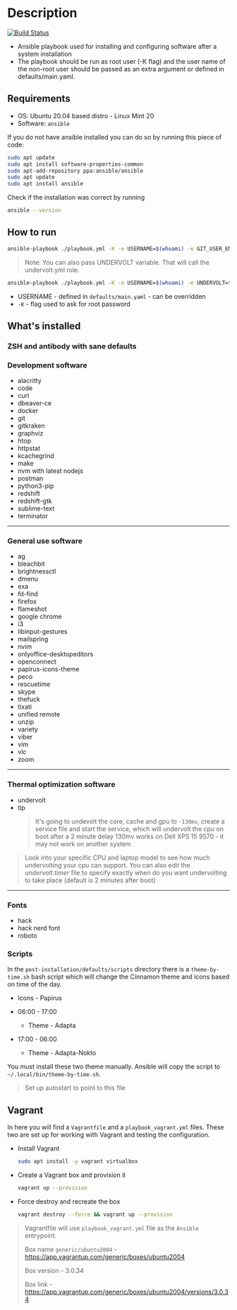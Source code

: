 # Description

[![Build Status](https://travis-ci.com/TerrorSquad/ansible-post-installation.svg?branch=master)](https://travis-ci.com/TerrorSquad/ansible-post-installation)

- Ansible playbook used for installing and configuring software after a system installation
- The playbook should be run as root user (-K flag) and the user name of the non-root user should be passed as an extra argument or defined in defaults/main.yaml.

## Requirements

- OS: Ubuntu 20.04 based distro - Linux Mint 20
- Software: `ansible`

If you do not have ansible installed you can do so by running this piece of code:

```bash
sudo apt update
sudo apt install software-properties-common
sudo apt-add-repository ppa:ansible/ansible
sudo apt update
sudo apt install ansible
```

Check if the installation was correct by running

```bash
ansible --version
```

## How to run

```bash
ansible-playbook ./playbook.yml -K -e USERNAME=$(whoami) -e GIT_USER_EMAIL="your@email.com" -e GIT_USER_NAME="Your Name"
```

> Note: You can also pass UNDERVOLT variable. That will call the undervolt.yml role.

```bash
ansible-playbook ./playbook.yml -K -e USERNAME=$(whoami) -e UNDERVOLT=true
```

- USERNAME - defined in `defaults/main.yaml` - can be overridden
- `-K` - flag used to ask for root password

## What's installed

### ZSH and antibody with sane defaults

### Development software

- alacritty
- code
- curl
- dbeaver-ce
- docker
- git
- gitkraken
- graphviz
- htop
- httpstat
- kcachegrind
- make
- nvm with latest nodejs
- postman
- python3-pip
- redshift
- redshift-gtk
- sublime-text
- terminator

---

### General use software

- ag
- bleachbit
- brightnessctl
- dmenu
- exa
- fd-find
- firefox
- flameshot
- google chrome
- i3
- libinput-gestures
- mailspring
- nvim
- onlyoffice-desktopeditors
- openconnect
- papirus-icons-theme
- peco
- rescuetime
- skype
- thefuck
- tixati
- unified remote
- unzip
- variety
- viber
- vim
- vlc
- zoom

---

### Thermal optimization software

- undervolt
- tlp
  > It's going to undevolt the core, cache and gpu to `-130mv`, create a service file and start the service, which will undervolt the cpu on boot after a 2 minute delay
  > 130mv works on Dell XPS 15 9570 - it may not work on another system

> Look into your specific CPU and laptop model to see how much undervolting your cpu can support. You can also edit the _undervolt.timer_ file to specify exactly when do you want undervolting to take place (default is 2 minutes after boot)

---

### Fonts

- hack
- hack nerd font
- roboto

### Scripts

In the `post-installation/defaults/scripts` directory there is a `theme-by-time.sh` bash script which will change the Cinnamon theme and icons based on time of the day.

- Icons - Papirus

- 06:00 - 17:00
  - Theme - Adapta
- 17:00 - 06:00
  - Theme - Adapta-Nokto

You must install these two theme manually. Ansible will copy the script to `~/.local/bin/theme-by-time.sh`.

> Set up autostart to point to this file

## Vagrant

In here you will find a `Vagrantfile` and a `playbook_vagrant.yml` files. These two are set up for working with Vagrant and testing the configuration.

- Install Vagrant

  ```bash
  sudo apt install -y vagrant virtualbox
  ```

- Create a Vagrant box and provision it

  ```bash
  vagrant up --provision
  ```

- Force destroy and recreate the box

  ```bash
  vagrant destroy --force && vagrant up --provision
  ```

> Vagrantfile will use `playbook_vagrant.yml` file as the `Ansible` entrypoint.
>
> Box name `generic/ubuntu2004` - <https://app.vagrantup.com/generic/boxes/ubuntu2004>
>
> Box version - 3.0.34
>
> Box link - <https://app.vagrantup.com/generic/boxes/ubuntu2004/versions/3.0.34>
